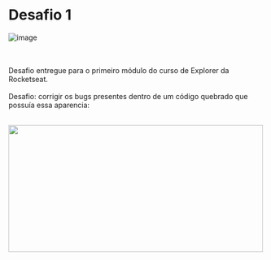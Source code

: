 <h1>Desafio 1</h1>

![image](https://user-images.githubusercontent.com/127205957/230788058-acd30671-771d-4141-bc13-5680f951bc73.png)
</br>
</br>
</br>
<div style = "display:inline_box">
<p>
Desafio entregue para o primeiro módulo do curso de Explorer da Rocketseat.
</br>
</br>
Desafio: corrigir os bugs presentes dentro de um código quebrado que possuía essa aparencia: 
</p>
</br>
<img width= '500' height=250'  src = 'https://user-images.githubusercontent.com/127205957/230787857-5dbcde24-0ec9-4665-ac45-928abbc89b04.png'/>
</div>
